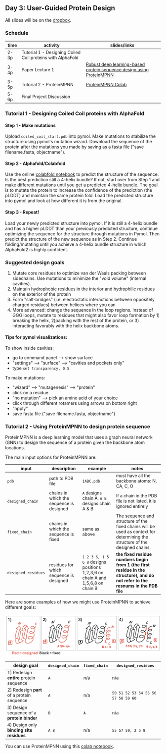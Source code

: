 ## Day 3: User-Guided Protein Design

All slides will be on the [dropbox](https://www.dropbox.com/scl/fo/vuxoqeknepm0tpyx1wcmy/ANFlm2jiOpafGzb12vklr44?rlkey=49zv6kti2tapr0jafcwhdrym6&e=2&dl=0).


### Schedule


| time | activity | slides/links |
|---|---|---|
| 2-3p | Tutorial 1 - Designing Coiled Coil proteins with AlphaFold |  |
| 3-4p | Paper Lecture 1 | [Robust deep learning-based protein sequence design using ProteinMPNN](https://www.science.org/doi/10.1126/science.add2187) |
| 3-5p | Tutorial 2 - ProteinMPNN | [ProteinMPNN Colab](https://colab.research.google.com/drive/1k1BlybK0NDayJINftcgTHAXg7DfQSt4R?usp=sharing)|
| 5-6p | Final Project Discussion |  |



### Tutorial 1 - Designing Coiled Coil proteins with AlphaFold

#### Step 1 - Make mutations
Upload `coiled_coil_start.pdb` into pymol. Make mutations to stabilize the structure using pymol's mutation wizard. Download the sequence of the protein after the mutations you made by saving as a fasta file ("save filename.fasta, objectname").

#### Step 2 - Alphafold/Colabfold
Use the online [colabfold notebook](https://colab.research.google.com/github/sokrypton/ColabFold/blob/main/AlphaFold2.ipynb) to predict the structure of the sequence. Is the best prediction still a 4-helix bundle? If not, start over from Step 1 and make different mutations until you get a predicted 4-helix bundle. The goal is to mutate the protein to increase the confidence of the prediction (the pLDDT) and maintain the same protein fold. Load the predicted structure into pymol and look at how different it is from the original.

#### Step 3 - Repeat! 
Load your newly predicted structure into pymol. If it is still a 4-helix bundle and has a higher pLDDT than your previously predicted structure, continue optimizing the sequence for the structure through mutations in Pymol. Then predict the structure of the new sequence as in Step 2. Continue folding/mutating until you achieve a 4-helix bundle structure in which AlphaFold2 is highly confident.

### Suggested design goals
1. Mutate core residues to optimize van der Waals packing between sidechains. Use mutations to minimize the "void volume" (internal cavities).
2. Maintain hydrophobic residues in the interior and hydrophilic residues on the exterior of the protein
3. Form "salt-bridges" (i.e. electrostatic interactions between oppositely charged residues) between helices where you can
4. More advanced: change the sequence in the loop regions. Instead of GGG loops, mutate to residues that might also favor loop formation by 1) breaking the helix, 2)packing with the rest of the protein, or 3) interacting favorably with the helix backbone atoms.

#### Tips for pymol visualizations:

To show inside cavities:
- go to command panel --> show surface 
- "settings" --> "surface" --> "cavities and pockets only"
- type `set transparency, 0.5`

To make mutations:
- "wizard" --> "mutagenesis" --> "protein"
- click on a residue
- "no mutation" --> pick an amino acid of your choice
- click through different rotamers using arrows on bottom right
- "apply"
- save fasta file ("save filename.fasta, objectname")


### Tutorial 2 - Using ProteinMPNN to design protein sequence

ProteinMPNN is a deep learning model that uses a graph neural network (GNN) to design the sequence of a protein given the backbone atom locations. 

The main input options for ProteinMPNN are:

| input | description | example | notes |
|---|---|---|---|
| `pdb` | path to PDB file | `1ABC.pdb` | must have all the backbone atoms: N, CA, C, O |
| `designed_chain` | chains in which the sequence is designed | `A` designs chain A, `A B` designs chain A & B | If a chain in the PDB file is not listed, it is ignored entirely |
| `fixed_chain` | chains in which the sequence is fixed | same as above | The sequence and structure of the fixed chains will be used as context for determining the structure of the designed chains. |
`designed_residues` | residues for which sequence is designed |  `1 2 3 6, 1 5 6 8` designs positions 1,2,3,6 on chain A and 1,5,6,8 on chain B |  **the fixed residue numbers begin from 1 (the first residue in the structure), and do not refer to the resnums in the PDB file** |

Here are some examples of how we might use ProteinMPNN to achieve different goals:

![ProteinMPNN_diagram](https://github.com/jmou2/PaviaProteinDesign/blob/main/03_Wednesday/proteinmpnn_diagram.png?raw=true)

| design goal | `designed_chain` | `fixed_chain` | `designed_residues` | 
|---|---|---|---|
| 1) Redesign **entire** protein sequence | `A` | n/a | n/a | 
| 2) Redesign **part** of a protein sequence | `A` | n/a |`50 51 52 53 54 55 56 57 58 59 60` |
| 3) Design sequence of a **protein binder**| `B` | `A` | n/a | 
| 4) Design only **binding site residues** | `A B` | n/a | `55 57 59, 2 5 8` |

You can use ProteinMPNN using this [colab notebook](https://colab.research.google.com/drive/1k1BlybK0NDayJINftcgTHAXg7DfQSt4R?usp=sharing).